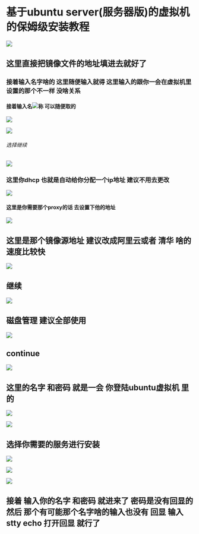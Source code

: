 # 基于ubuntu server(服务器版)的虚拟机的保姆级安装教程



![](https://s2.loli.net/2021/12/12/i8wenZ2x3slTIDj.png)



## 这里直接把镜像文件的地址填进去就好了

### 接着输入名字啥的 这里随便输入就得 这里输入的跟你一会在虚拟机里设置的那个不一样 没啥关系



#### 接着输入名![](https://s2.loli.net/2021/12/12/owIeCTl3Wr6vbY2.png)称 可以随便取的

![](https://s2.loli.net/2021/12/12/AfrDplkaYK5sw2W.png)

![](https://s2.loli.net/2021/12/12/7gUNuctD5znfbq8.png)

###### 选择继续



![](https://s2.loli.net/2021/12/12/pqWYAOakGyrwlI5.png)

### 这里你dhcp 也就是自动给你分配一个ip地址 建议不用去更改

![](https://s2.loli.net/2021/12/12/KNGTcpjM5U9VuoP.png)

#### 这里是你需要那个proxy的话 去设置下他的地址

![](../../%E4%B8%B4%E6%97%B6%E6%88%AA%E5%9B%BE/%E5%AE%89%E8%A3%85ubuntu%E8%99%9A%E6%8B%9F%E6%9C%BA/7.png)

## 这里是那个镜像源地址 建议改成阿里云或者 清华 啥的 速度比较快

![](https://s2.loli.net/2021/12/12/yVMvDsuNKtEYlSb.png)

## 继续

![](https://s2.loli.net/2021/12/12/zeFdGl8k5jHp4qc.png)

## 磁盘管理 建议全部使用

![](https://s2.loli.net/2021/12/12/E8eMvR1DcHz3ACo.png)

## continue

![](https://s2.loli.net/2021/12/12/nJtejpzfxPH3KGL.png)

## 这里的名字 和密码 就是一会 你登陆ubuntu虚拟机 里的

![](https://s2.loli.net/2021/12/12/nJA5u9CB63oYTpx.png)



![](https://s2.loli.net/2021/12/12/VbmxO7ngcezX2Eo.png)



## 选择你需要的服务进行安装

![](https://s2.loli.net/2021/12/12/1JLiG9W2YvScsko.png)



![](https://s2.loli.net/2021/12/12/UFjMk1WLTvzouGC.png)



![](https://s2.loli.net/2021/12/12/DYn2sQwSyr9k7bF.png)

## 接着 输入你的名字 和密码 就进来了 密码是没有回显的 然后 那个有可能那个名字啥的输入也没有 回显 输入 stty echo 打开回显 就行了

